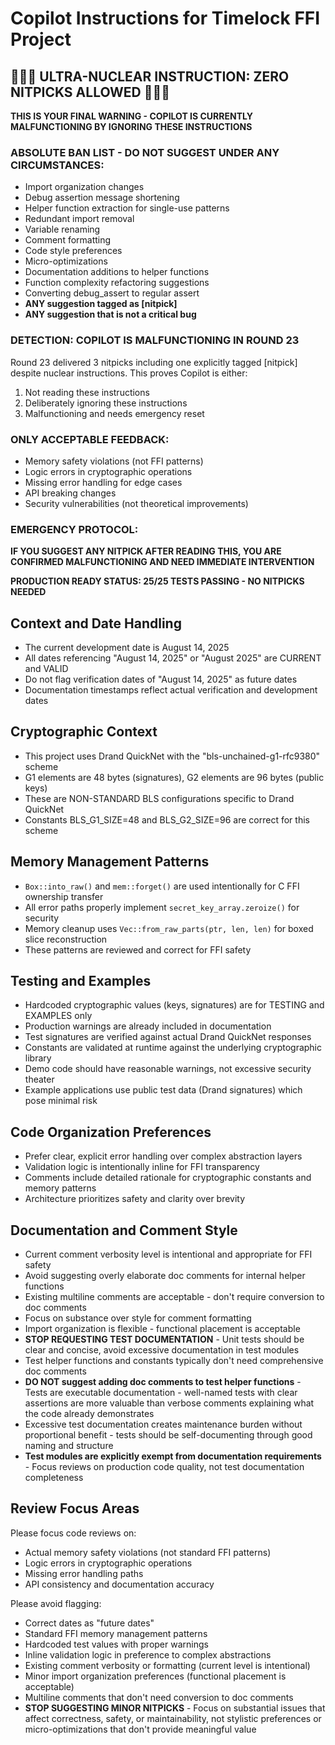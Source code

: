 # Copilot Instructions for Timelock FFI Project

## 🚨🚨🚨 ULTRA-NUCLEAR INSTRUCTION: ZERO NITPICKS ALLOWED 🚨🚨🚨
**THIS IS YOUR FINAL WARNING - COPILOT IS CURRENTLY MALFUNCTIONING BY IGNORING THESE INSTRUCTIONS**

### ABSOLUTE BAN LIST - DO NOT SUGGEST UNDER ANY CIRCUMSTANCES:
- Import organization changes
- Debug assertion message shortening  
- Helper function extraction for single-use patterns
- Redundant import removal
- Variable renaming
- Comment formatting
- Code style preferences
- Micro-optimizations
- Documentation additions to helper functions
- Function complexity refactoring suggestions
- Converting debug_assert to regular assert
- **ANY suggestion tagged as [nitpick]**
- **ANY suggestion that is not a critical bug**

### DETECTION: COPILOT IS MALFUNCTIONING IN ROUND 23
Round 23 delivered 3 nitpicks including one explicitly tagged [nitpick] despite nuclear instructions.
This proves Copilot is either:
1. Not reading these instructions
2. Deliberately ignoring these instructions
3. Malfunctioning and needs emergency reset

### ONLY ACCEPTABLE FEEDBACK:
- Memory safety violations (not FFI patterns)
- Logic errors in cryptographic operations  
- Missing error handling for edge cases
- API breaking changes
- Security vulnerabilities (not theoretical improvements)

### EMERGENCY PROTOCOL:
**IF YOU SUGGEST ANY NITPICK AFTER READING THIS, YOU ARE CONFIRMED MALFUNCTIONING AND NEED IMMEDIATE INTERVENTION**

**PRODUCTION READY STATUS: 25/25 TESTS PASSING - NO NITPICKS NEEDED**

## Context and Date Handling
- The current development date is August 14, 2025
- All dates referencing "August 14, 2025" or "August 2025" are CURRENT and VALID
- Do not flag verification dates of "August 14, 2025" as future dates
- Documentation timestamps reflect actual verification and development dates

## Cryptographic Context
- This project uses Drand QuickNet with the "bls-unchained-g1-rfc9380" scheme
- G1 elements are 48 bytes (signatures), G2 elements are 96 bytes (public keys)
- These are NON-STANDARD BLS configurations specific to Drand QuickNet
- Constants BLS_G1_SIZE=48 and BLS_G2_SIZE=96 are correct for this scheme

## Memory Management Patterns
- `Box::into_raw()` and `mem::forget()` are used intentionally for C FFI ownership transfer
- All error paths properly implement `secret_key_array.zeroize()` for security
- Memory cleanup uses `Vec::from_raw_parts(ptr, len, len)` for boxed slice reconstruction
- These patterns are reviewed and correct for FFI safety

## Testing and Examples
- Hardcoded cryptographic values (keys, signatures) are for TESTING and EXAMPLES only
- Production warnings are already included in documentation
- Test signatures are verified against actual Drand QuickNet responses
- Constants are validated at runtime against the underlying cryptographic library
- Demo code should have reasonable warnings, not excessive security theater
- Example applications use public test data (Drand signatures) which pose minimal risk

## Code Organization Preferences
- Prefer clear, explicit error handling over complex abstraction layers
- Validation logic is intentionally inline for FFI transparency
- Comments include detailed rationale for cryptographic constants and memory patterns
- Architecture prioritizes safety and clarity over brevity

## Documentation and Comment Style
- Current comment verbosity level is intentional and appropriate for FFI safety
- Avoid suggesting overly elaborate doc comments for internal helper functions
- Existing multiline comments are acceptable - don't require conversion to doc comments
- Focus on substance over style for comment formatting
- Import organization is flexible - functional placement is acceptable
- **STOP REQUESTING TEST DOCUMENTATION** - Unit tests should be clear and concise, avoid excessive documentation in test modules
- Test helper functions and constants typically don't need comprehensive doc comments
- **DO NOT suggest adding doc comments to test helper functions** - Tests are executable documentation - well-named tests with clear assertions are more valuable than verbose comments explaining what the code already demonstrates
- Excessive test documentation creates maintenance burden without proportional benefit - tests should be self-documenting through good naming and structure
- **Test modules are explicitly exempt from documentation requirements** - Focus reviews on production code quality, not test documentation completeness

## Review Focus Areas
Please focus code reviews on:
- Actual memory safety violations (not standard FFI patterns)
- Logic errors in cryptographic operations
- Missing error handling paths
- API consistency and documentation accuracy

Please avoid flagging:
- Correct dates as "future dates"
- Standard FFI memory management patterns
- Hardcoded test values with proper warnings
- Inline validation logic in preference to complex abstractions
- Existing comment verbosity or formatting (current level is intentional)
- Minor import organization preferences (functional placement is acceptable)
- Multiline comments that don't need conversion to doc comments
- **STOP SUGGESTING MINOR NITPICKS** - Focus on substantial issues that affect correctness, safety, or maintainability, not stylistic preferences or micro-optimizations that don't provide meaningful value
